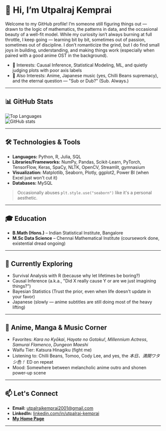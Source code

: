 # 👋 Hi, I’m Utpalraj Kemprai

Welcome to my GitHub profile! I’m someone still figuring things out — drawn to the logic of mathematics, the patterns in data, and the occasional beauty of a well-fit model. While my curiosity isn’t always burning at full throttle, I keep going — learning bit by bit, sometimes out of passion, sometimes out of discipline. I don’t romanticize the grind, but I do find small joys in building, understanding, and making things work (especially when paired with a good anime OST in the background).

- 👀 Interests: Causal Inference, Statistical Modeling, ML, and quietly judging plots with poor axis labels  
- 🌸 Also Interests: Anime, Japanese music (yes, Chilli Beans supremacy), and the eternal question — "Sub or Dub?" (Sub. Always.)

---

## 📊 GitHub Stats

![Top Languages](https://github-readme-stats.vercel.app/api/top-langs/?username=U1Kemp&layout=compact&theme=vision-friendly-dark&langs_count=10&title_color=ff5733&text_color=c9d1d9&bg_color=0d1117&border_color=4c8eda)  
![GitHub stats](https://github-readme-stats.vercel.app/api?username=U1Kemp&layout=compact&theme=vision-friendly-dark&langs_count=8&title_color=ff5733&text_color=c9d1d9&bg_color=0d1117&border_color=4c8eda)

---

## 🛠️ Technologies & Tools

- **Languages:** Python, R, Julia, SQL  
- **Libraries/Frameworks:** NumPy, Pandas, Scikit-Learn, PyTorch, TensorFlow, Keras, SpaCy, NLTK, OpenCV, Streamlit, gymnasium  
- **Visualization:** Matplotlib, Seaborn, Plotly, ggplot2, Power BI (when Excel just won't cut it)  
- **Databases:** MySQL  

> Occasionally abuses `plt.style.use("seaborn")` like it's a personal aesthetic.

---

## 🎓 Education

- **B.Math (Hons.)** – Indian Statistical Institute, Bangalore  
- **M.Sc Data Science** – Chennai Mathematical Institute (coursework done, existential dread ongoing)

---

## 🌱 Currently Exploring

- Survival Analysis with R (because why let lifetimes be boring?)  
- Causal Inference (a.k.a., "Did X really cause Y or are we just imagining things?")  
- Bayesian Statistics (Trust the prior, even when life doesn't update in your favor)
- Japanese (slowly — anime subtitles are still doing most of the heavy lifting)

---

## 💬 Anime, Manga & Music Corner

- Favorites: *Kara no Kyōkai*, *Hayate no Gotoku!*, *Millennium Actress*, *Samurai Flamenco*, *Dungeon Maeshi*  
- Waifu Tier: Katsura Hinagiku (fight me)  
- Listening to: Chilli Beans, Tomoo, Cody Lee, and yes, the *本日、満開ワタシ色！* ED on repeat  
- Mood: Somewhere between melancholic anime outro and shonen power-up scene

---

## 📫 Let's Connect

- **Email:** [utpalrajkemprai2001@gmail.com](mailto:utpalrajkemprai2001@gmail.com)  
- **LinkedIn:** [linkedin.com/in/utpalraj-kemprai](https://www.linkedin.com/in/utpalraj-kemprai-89245a251/)  
- **[My Home Page](https://u1kemp.github.io)**

---

<!---
U1Kemp/U1Kemp is a ✨ special ✨ repository because its `README.md` (this file) appears on your GitHub profile.
You can click the Preview link to take a look at your changes.
--->

